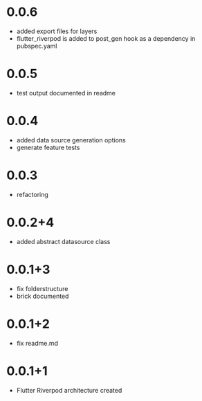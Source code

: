 # 0.0.6
- added export files for layers
- flutter_riverpod is added to post_gen hook as a dependency in pubspec.yaml

# 0.0.5
- test output documented in readme

# 0.0.4

- added data source generation options
- generate feature tests

# 0.0.3

- refactoring

# 0.0.2+4

- added abstract datasource class

# 0.0.1+3

- fix folderstructure
- brick documented

# 0.0.1+2

- fix readme.md

# 0.0.1+1

- Flutter Riverpod architecture created
